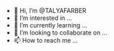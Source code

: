 - 👋 Hi, I’m @TALYAFARBER
- 👀 I’m interested in ...
- 🌱 I’m currently learning ...
- 💞️ I’m looking to collaborate on ...
- 📫 How to reach me ...

<!---
TALYAFARBER/TALYAFARBER is a ✨ special ✨ repository because its `README.md` (this file) appears on your GitHub profile.
You can click the Preview link to take a look at your changes.
--->
